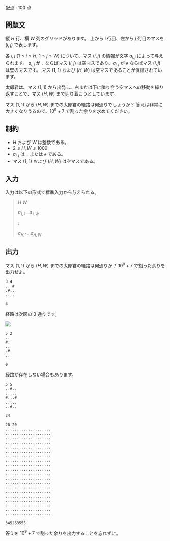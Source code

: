 配点 : $100$ 点

## 問題文

縦 $H$ 行、横 $W$ 列のグリッドがあります。
上から $i$ 行目、左から $j$ 列目のマスを $(i, j)$ で表します。

各 $i, j$ ($1 \leq i \leq H$, $1 \leq j \leq W$) について、マス $(i, j)$ の情報が文字 $a_{i, j}$ によって与えられます。
$a_{i, j}$ が `.` ならばマス $(i, j)$ は空マスであり、$a_{i, j}$ が `#` ならばマス $(i, j)$ は壁のマスです。
マス $(1, 1)$ および $(H, W)$ は空マスであることが保証されています。

太郎君は、マス $(1, 1)$ から出発し、右または下に隣り合う空マスへの移動を繰り返すことで、マス $(H, W)$ まで辿り着こうとしています。

マス $(1, 1)$ から $(H, W)$ までの太郎君の経路は何通りでしょうか？
答えは非常に大きくなりうるので、$10^9 + 7$ で割った余りを求めてください。

## 制約

- $H$ および $W$ は整数である。
- $2 \leq H, W \leq 1000$
- $a_{i, j}$ は `.` または `#` である。
- マス $(1, 1)$ および $(H, W)$ は空マスである。

## 入力

入力は以下の形式で標準入力から与えられる。

> $H$ $W$
> 
> $a_{1, 1}$$\ldots$$a_{1, W}$
> 
> $:$
> 
> $a_{H, 1}$$\ldots$$a_{H, W}$

## 出力

マス $(1, 1)$ から $(H, W)$ までの太郎君の経路は何通りか？
$10^9 + 7$ で割った余りを出力せよ。

```input1
3 4
...#
.#..
....
```

```output1
3
```

経路は次図の $3$ 通りです。

![](https://img.atcoder.jp/dp/grid_0_0_muffet.png)

```input2
5 2
..
#.
..
.#
..
```

```output2
0
```

経路が存在しない場合もあります。

```input3
5 5
..#..
.....
#...#
.....
..#..
```

```output3
24
```

```input4
20 20
....................
....................
....................
....................
....................
....................
....................
....................
....................
....................
....................
....................
....................
....................
....................
....................
....................
....................
....................
....................
```

```output4
345263555
```

答えを $10^9 + 7$ で割った余りを出力することを忘れずに。